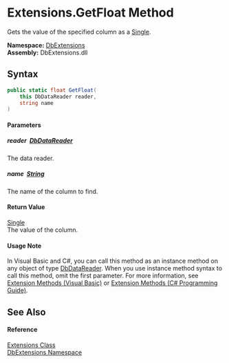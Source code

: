 Extensions.GetFloat Method
==========================
Gets the value of the specified column as a [Single][1].
  
**Namespace:** [DbExtensions][2]  
**Assembly:** DbExtensions.dll

Syntax
------

```csharp
public static float GetFloat(
	this DbDataReader reader,
	string name
)
```

#### Parameters

##### *reader*  [DbDataReader][3]
The data reader.

##### *name*  [String][4]
The name of the column to find.

#### Return Value
[Single][1]  
The value of the column.
#### Usage Note
In Visual Basic and C#, you can call this method as an instance method on any object of type [DbDataReader][3]. When you use instance method syntax to call this method, omit the first parameter. For more information, see [Extension Methods (Visual Basic)][5] or [Extension Methods (C# Programming Guide)][6].

See Also
--------

#### Reference
[Extensions Class][7]  
[DbExtensions Namespace][2]  

[1]: https://learn.microsoft.com/dotnet/api/system.single
[2]: ../README.md
[3]: https://learn.microsoft.com/dotnet/api/system.data.common.dbdatareader
[4]: https://learn.microsoft.com/dotnet/api/system.string
[5]: https://docs.microsoft.com/dotnet/visual-basic/programming-guide/language-features/procedures/extension-methods
[6]: https://docs.microsoft.com/dotnet/csharp/programming-guide/classes-and-structs/extension-methods
[7]: README.md